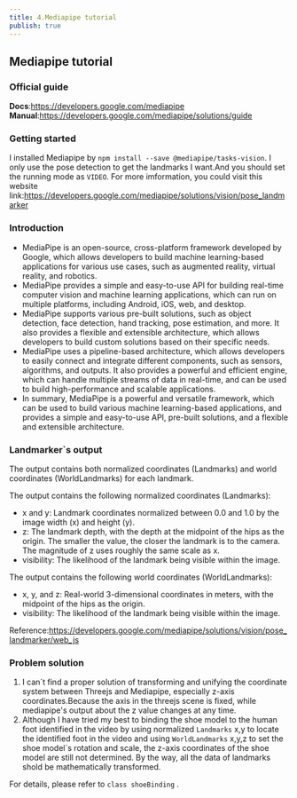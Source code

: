 ```yaml
---
title: 4.Mediapipe tutorial
publish: true
---
```


<ArticleTopAd></ArticleTopAd>

## Mediapipe tutorial

### Official guide

**Docs**:https://developers.google.com/mediapipe
**Manual**:https://developers.google.com/mediapipe/solutions/guide

### Getting started

I installed Mediapipe by `npm install --save @mediapipe/tasks-vision`.
I only use the pose detection to get the landmarks I want.And you should set the running mode as `VIDEO`.
For more imformation, you could visit this website link:https://developers.google.com/mediapipe/solutions/vision/pose_landmarker

### Introduction

- MediaPipe is an open-source, cross-platform framework developed by Google, which allows developers to build machine learning-based applications for various use cases, such as augmented reality, virtual reality, and robotics.
- MediaPipe provides a simple and easy-to-use API for building real-time computer vision and machine learning applications, which can run on multiple platforms, including Android, iOS, web, and desktop.
- MediaPipe supports various pre-built solutions, such as object detection, face detection, hand tracking, pose estimation, and more. It also provides a flexible and extensible architecture, which allows developers to build custom solutions based on their specific needs.
- MediaPipe uses a pipeline-based architecture, which allows developers to easily connect and integrate different components, such as sensors, algorithms, and outputs. It also provides a powerful and efficient engine, which can handle multiple streams of data in real-time, and can be used to build high-performance and scalable applications.
- In summary, MediaPipe is a powerful and versatile framework, which can be used to build various machine learning-based applications, and provides a simple and easy-to-use API, pre-built solutions, and a flexible and extensible architecture.

### Landmarker`s output

The output contains both normalized coordinates (Landmarks) and world coordinates (WorldLandmarks) for each landmark.

The output contains the following normalized coordinates (Landmarks):
- x and y: Landmark coordinates normalized between 0.0 and 1.0 by the image width (x) and height (y).
- z: The landmark depth, with the depth at the midpoint of the hips as the origin. The smaller the value, the closer the landmark is to the camera. The magnitude of z uses roughly the same scale as x.
- visibility: The likelihood of the landmark being visible within the image.

The output contains the following world coordinates (WorldLandmarks):
- x, y, and z: Real-world 3-dimensional coordinates in meters, with the midpoint of the hips as the origin.
- visibility: The likelihood of the landmark being visible within the image.

Reference:https://developers.google.com/mediapipe/solutions/vision/pose_landmarker/web_js

### Problem solution

1. I can`t find a proper solution of transforming and unifying the coordinate system between Threejs and Mediapipe, especially z-axis coordinates.Because the axis in the threejs scene is fixed, while mediapipe's output about the z value changes at any time.
2. Although I have tried my best to binding the shoe model to the human foot identified in the video by using normalized `Landmarks` x,y to locate the identified foot in the video and using `WorldLandmarks` x,y,z to set the shoe model`s rotation and scale, the z-axis coordinates of the shoe model are still not determined. By the way, all the data of landmarks shold be mathematically transformed. 

For details, please refer to `class shoeBinding` .